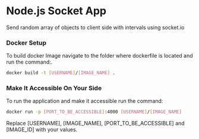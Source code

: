 # Node.js Socket App

Send random array of objects to client side with intervals using socket.io

### Docker Setup

To build docker Image navigate to the folder where dockerfile is located and run the command:.

```bash
docker build -t [USERNAME]/[IMAGE_NAME] .
```

### Make It Accessible On Your Side

To run the application and make it accessible run the command:

```bash
docker run -p [PORT_TO_BE_ACCESSIBLE]:4000 [USERNAME]/[IMAGE_NAME]
```

Replace [USERNAME], [IMAGE_NAME], [PORT_TO_BE_ACCESSIBLE] and [IMAGE_ID] with your values.
